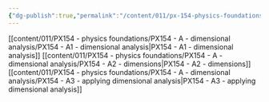 ```yaml
---
{"dg-publish":true,"permalink":"/content/011/px-154-physics-foundations/px-154-a-dimensional-analysis/a-dimensional-analysis/","created":"2024-11-25T10:50:32.000+00:00","updated":"2024-11-26T19:49:03.484+00:00"}
---
```


[[content/011/PX154 - physics foundations/PX154 - A - dimensional analysis/PX154 - A1 - dimensional analysis\|PX154 - A1 - dimensional analysis]]
[[content/011/PX154 - physics foundations/PX154 - A - dimensional analysis/PX154 - A2 - dimensions\|PX154 - A2 - dimensions]]
[[content/011/PX154 - physics foundations/PX154 - A - dimensional analysis/PX154 - A3 - applying dimensional analysis\|PX154 - A3 - applying dimensional analysis]]
